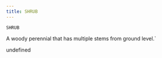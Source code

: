 ```yaml
---
title: SHRUB
---
```

`SHRUB`

A woody perennial that has multiple stems from ground level.`

undefined